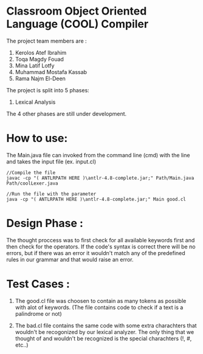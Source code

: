 # Classroom Object Oriented Language (COOL) Compiler

The project team members are :
1. Kerolos Atef Ibrahim
2. Toqa Magdy Fouad
3. Mina Latif Lotfy
4. Muhammad Mostafa Kassab
5. Rama Najm El-Deen

The project is split into 5 phases:
1. Lexical Analysis

The 4 other phases are still under development.

# How to use:
The Main.java file can invoked from the command line (cmd) with the line and takes the input file (ex. input.cl)
```
//Compile the file
javac -cp "( ANTLRPATH HERE )\antlr-4.8-complete.jar;" Path/Main.java Path/coolLexer.java

//Run the file with the parameter
java -cp "( ANTLRPATH HERE )\antlr-4.8-complete.jar;" Main good.cl
```

# Design Phase :
The thought proccess was to first check for all available keywords first and then check for the operators. If the code's syntax is correct there will be no errors, but if there was an error it wouldn't match any of the predefined rules in our grammar and that would raise an error.

# Test Cases :
1) The good.cl file was choosen to contain as many tokens as possible with alot of keywords. (The file contains code to check if a text is a palindrome or not) 

2) The bad.cl file contains the same code with some extra charachters that wouldn't be recogonized by our lexical analyzer. 
The only thing that we thought of and wouldn't be recognized is the special charachters (!, #, etc..)
